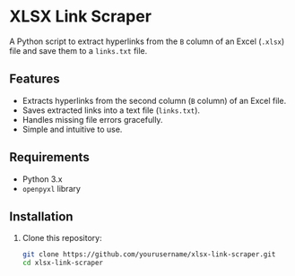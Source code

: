 # XLSX Link Scraper

A Python script to extract hyperlinks from the `B` column of an Excel (`.xlsx`) file and save them to a `links.txt` file.

## Features
- Extracts hyperlinks from the second column (`B` column) of an Excel file.
- Saves extracted links into a text file (`links.txt`).
- Handles missing file errors gracefully.
- Simple and intuitive to use.

## Requirements
- Python 3.x
- `openpyxl` library

## Installation
1. Clone this repository:
   ```bash
   git clone https://github.com/yourusername/xlsx-link-scraper.git
   cd xlsx-link-scraper
